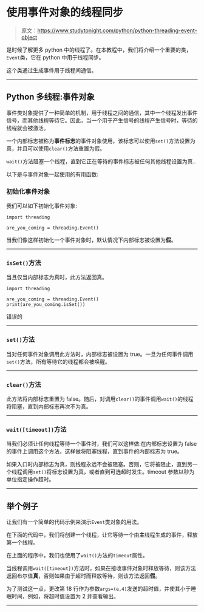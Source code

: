 # 使用事件对象的线程同步

> 原文：<https://www.studytonight.com/python/python-threading-event-object>

是时候了解更多 python 中的线程了。在本教程中，我们将介绍一个重要的类，`Event`类，它在 python 中用于线程同步。

这个类通过生成事件用于线程间通信。

* * *

## Python 多线程:事件对象

事件类对象提供了一种简单的机制，用于线程之间的通信，其中一个线程发出事件信号，而其他线程等待它。因此，当一个用于产生信号的线程产生信号时，等待的线程就会被激活。

一个内部标志被称为**事件标志**的事件对象使用，该标志可以使用`set()`方法设置为真，并且可以使用`clear()`方法重置为假。

`wait()`方法阻塞一个线程，直到它正在等待的事件标志被任何其他线程设置为真..

以下是与事件对象一起使用的有用函数:

### 初始化事件对象

我们可以如下初始化事件对象:

```
import threading

are_you_coming = threading.Event()
```

当我们像这样初始化一个事件对象时，默认情况下内部标志被设置为**假**。

* * *

### `isSet()`方法

当且仅当内部标志为真时，此方法返回真。

```
import threading

are_you_coming = threading.Event()
print(are_you_coming.isSet())
```

错误的

* * *

### `set()`方法

当对任何事件对象调用此方法时，内部标志被设置为 true。一旦为任何事件调用`set()`方法，所有等待它的线程都会被唤醒。

* * *

### `clear()`方法

此方法将内部标志重置为 false。随后，对调用`clear()`的事件调用`wait()`的线程将阻塞，直到内部标志再次不为真。

* * *

### `wait([timeout])`方法

当我们必须让任何线程等待一个事件时，我们可以这样做:在内部标志设置为 false 的事件上调用这个方法，这样做将阻塞线程，直到事件的内部标志为 true。

如果入口时内部标志为真，则线程永远不会被阻塞。否则，它将被阻止，直到另一个线程调用`set()`将标志设置为真，或者直到可选超时发生。timeout 参数以秒为单位指定操作超时。

* * *

## 举个例子

让我们有一个简单的代码示例来演示`Event`类对象的用法。

在下面的代码中，我们将创建一个线程，让它等待一个由**主**线程生成的事件，释放第一个线程。

在上面的程序中，我们也使用了`wait()`方法的`timeout`属性。

当线程调用`wait([timeout])`方法时，如果在接收事件对象时释放等待，则该方法返回布尔值**真**，否则如果由于超时而释放等待，则该方法返回**假**。

为了测试这一点，更改第 18 行作为参数`args=(e,4)`发送的超时值，并使其小于睡眠时间，例如，将超时值设置为 2 并查看输出。

* * *